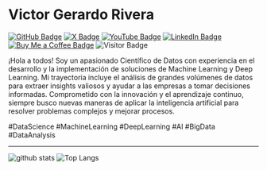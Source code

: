 # Victor Gerardo Rivera

[![GitHub Badge](https://img.shields.io/github/followers/VicGerardoPR?style=social)]((https://github.com/VicGerardoPR))
[![X Badge](https://img.shields.io/badge/My-X-1DA1F2?logo=x&logoColor=white)](https://x.com/vicgerardo_)
[![YouTube Badge](https://img.shields.io/badge/My-YouTube-red)](https://www.youtube.com/channel/UCTeEhApKelJQ7Gn2rhAqKXA)
[![LinkedIn Badge](https://img.shields.io/badge/My-LinkedIn-blue)]((https://www.linkedin.com/in/victorgerardo/))
[![Buy Me a Coffee Badge](https://img.shields.io/badge/Buy%20me%20a%20coffee-donate-yellow)](https://www.buymeacoffee.com/vicgerardopr)
![Visitor Badge](https://komarev.com/ghpvc/?username=VicGerardoPR)

¡Hola a todos! Soy un apasionado Científico de Datos con experiencia en el desarrollo y la implementación de soluciones de Machine Learning y Deep Learning. Mi trayectoria incluye el análisis de grandes volúmenes de datos para extraer insights valiosos y ayudar a las empresas a tomar decisiones informadas. Comprometido con la innovación y el aprendizaje continuo, siempre busco nuevas maneras de aplicar la inteligencia artificial para resolver problemas complejos y mejorar procesos.

#DataScience #MachineLearning #DeepLearning #AI #BigData #DataAnalysis

---

![github stats](https://github-readme-stats-sigma-five.vercel.app/api?username=VicGerardoPR&show_icons=true)
![Top Langs](https://github-readme-stats-sigma-five.vercel.app/api/top-langs/?username=VicGerardoPR&langs_count=3&hide=javascript,go,html,css,tex)
